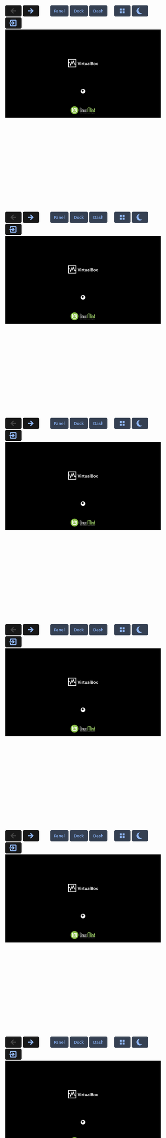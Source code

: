 <br><br><br><br><br><br><br><br><br><br><br><br><br><br><br><br>

<span id="1lws">
  <a href="https://github.com/pl453s/linux-mint-gnome/blob/main/tour/test.md#1lws"><img src="../btn/button_back_inactive.png"></a>
  <a href="https://github.com/pl453s/linux-mint-gnome/blob/main/tour/test.md#2lws"><img src="../btn/button_next.png"></a>
  &emsp;&emsp;
  <a href="https://github.com/pl453s/linux-mint-gnome/blob/main/tour/test.md#1lws"><img src="../btn/button_panel_on.png"></a>
  <a href="https://github.com/pl453s/linux-mint-gnome/blob/main/tour/test.md#1lms"><img src="../btn/button_dock_on.png"></a>
  <a href="https://github.com/pl453s/linux-mint-gnome/blob/main/tour/test.md#1lgs"><img src="../btn/button_dash_on.png"></a>
  &emsp;
  <a href="https://github.com/pl453s/linux-mint-gnome/blob/main/tour/test.md#1lwh"><img src="../btn/button_icons_on.png"></a>
  <a href="https://github.com/pl453s/linux-mint-gnome/blob/main/tour/test.md#1dws"><img src="../btn/button_dark_on.png"></a>
  &emsp;&emsp;
  <a href="https://github.com/pl453s/linux-mint-gnome"><img src="../btn/button_exit.png"></a>
  <img src="../img/1_boot.png">
</span>

<br><br><br><br><br><br><br><br><br><br><br><br><br><br><br><br>

<span id="1lwh">
  <a href="https://github.com/pl453s/linux-mint-gnome/blob/main/tour/test.md#1lwh"><img src="../btn/button_back_inactive.png"></a>
  <a href="https://github.com/pl453s/linux-mint-gnome/blob/main/tour/test.md#2lwh"><img src="../btn/button_next.png"></a>
  &emsp;&emsp;
  <a href="https://github.com/pl453s/linux-mint-gnome/blob/main/tour/test.md#1lwh"><img src="../btn/button_panel_on.png"></a>
  <a href="https://github.com/pl453s/linux-mint-gnome/blob/main/tour/test.md#1lmh"><img src="../btn/button_dock_on.png"></a>
  <a href="https://github.com/pl453s/linux-mint-gnome/blob/main/tour/test.md#1lgh"><img src="../btn/button_dash_on.png"></a>
  &emsp;
  <a href="https://github.com/pl453s/linux-mint-gnome/blob/main/tour/test.md#1lws"><img src="../btn/button_icons_on.png"></a>
  <a href="https://github.com/pl453s/linux-mint-gnome/blob/main/tour/test.md#1dwh"><img src="../btn/button_dark_on.png"></a>
  &emsp;&emsp;
  <a href="https://github.com/pl453s/linux-mint-gnome"><img src="../btn/button_exit.png"></a>
  <img src="../img/1_boot.png">
</span>

<br><br><br><br><br><br><br><br><br><br><br><br><br><br><br><br>

<span id="1lms">
  <a href="https://github.com/pl453s/linux-mint-gnome/blob/main/tour/test.md#1lms"><img src="../btn/button_back_inactive.png"></a>
  <a href="https://github.com/pl453s/linux-mint-gnome/blob/main/tour/test.md#2lms"><img src="../btn/button_next.png"></a>
  &emsp;&emsp;
  <a href="https://github.com/pl453s/linux-mint-gnome/blob/main/tour/test.md#1lws"><img src="../btn/button_panel_on.png"></a>
  <a href="https://github.com/pl453s/linux-mint-gnome/blob/main/tour/test.md#1lms"><img src="../btn/button_dock_on.png"></a>
  <a href="https://github.com/pl453s/linux-mint-gnome/blob/main/tour/test.md#1lgs"><img src="../btn/button_dash_on.png"></a>
  &emsp;
  <a href="https://github.com/pl453s/linux-mint-gnome/blob/main/tour/test.md#1lmh"><img src="../btn/button_icons_on.png"></a>
  <a href="https://github.com/pl453s/linux-mint-gnome/blob/main/tour/test.md#1dms"><img src="../btn/button_dark_on.png"></a>
  &emsp;&emsp;
  <a href="https://github.com/pl453s/linux-mint-gnome"><img src="../btn/button_exit.png"></a>
  <img src="../img/1_boot.png">
</span>

<br><br><br><br><br><br><br><br><br><br><br><br><br><br><br><br>

<span id="1lmh">
  <a href="https://github.com/pl453s/linux-mint-gnome/blob/main/tour/test.md#1lmh"><img src="../btn/button_back_inactive.png"></a>
  <a href="https://github.com/pl453s/linux-mint-gnome/blob/main/tour/test.md#2lmh"><img src="../btn/button_next.png"></a>
  &emsp;&emsp;
  <a href="https://github.com/pl453s/linux-mint-gnome/blob/main/tour/test.md#1lwh"><img src="../btn/button_panel_on.png"></a>
  <a href="https://github.com/pl453s/linux-mint-gnome/blob/main/tour/test.md#1lmh"><img src="../btn/button_dock_on.png"></a>
  <a href="https://github.com/pl453s/linux-mint-gnome/blob/main/tour/test.md#1lgh"><img src="../btn/button_dash_on.png"></a>
  &emsp;
  <a href="https://github.com/pl453s/linux-mint-gnome/blob/main/tour/test.md#1lms"><img src="../btn/button_icons_on.png"></a>
  <a href="https://github.com/pl453s/linux-mint-gnome/blob/main/tour/test.md#1dmh"><img src="../btn/button_dark_on.png"></a>
  &emsp;&emsp;
  <a href="https://github.com/pl453s/linux-mint-gnome"><img src="../btn/button_exit.png"></a>
  <img src="../img/1_boot.png">
</span>

<br><br><br><br><br><br><br><br><br><br><br><br><br><br><br><br>

<span id="1lgs">
  <a href="https://github.com/pl453s/linux-mint-gnome/blob/main/tour/test.md#1lgs"><img src="../btn/button_back_inactive.png"></a>
  <a href="https://github.com/pl453s/linux-mint-gnome/blob/main/tour/test.md#2lgs"><img src="../btn/button_next.png"></a>
  &emsp;&emsp;
  <a href="https://github.com/pl453s/linux-mint-gnome/blob/main/tour/test.md#1lws"><img src="../btn/button_panel_on.png"></a>
  <a href="https://github.com/pl453s/linux-mint-gnome/blob/main/tour/test.md#1lms"><img src="../btn/button_dock_on.png"></a>
  <a href="https://github.com/pl453s/linux-mint-gnome/blob/main/tour/test.md#1lgs"><img src="../btn/button_dash_on.png"></a>
  &emsp;
  <a href="https://github.com/pl453s/linux-mint-gnome/blob/main/tour/test.md#1lgh"><img src="../btn/button_icons_on.png"></a>
  <a href="https://github.com/pl453s/linux-mint-gnome/blob/main/tour/test.md#1dgs"><img src="../btn/button_dark_on.png"></a>
  &emsp;&emsp;
  <a href="https://github.com/pl453s/linux-mint-gnome"><img src="../btn/button_exit.png"></a>
  <img src="../img/1_boot.png">
</span>

<br><br><br><br><br><br><br><br><br><br><br><br><br><br><br><br>

<span id="1lgh">
  <a href="https://github.com/pl453s/linux-mint-gnome/blob/main/tour/test.md#1lgh"><img src="../btn/button_back_inactive.png"></a>
  <a href="https://github.com/pl453s/linux-mint-gnome/blob/main/tour/test.md#2lgh"><img src="../btn/button_next.png"></a>
  &emsp;&emsp;
  <a href="https://github.com/pl453s/linux-mint-gnome/blob/main/tour/test.md#1lwh"><img src="../btn/button_panel_on.png"></a>
  <a href="https://github.com/pl453s/linux-mint-gnome/blob/main/tour/test.md#1lmh"><img src="../btn/button_dock_on.png"></a>
  <a href="https://github.com/pl453s/linux-mint-gnome/blob/main/tour/test.md#1lgh"><img src="../btn/button_dash_on.png"></a>
  &emsp;
  <a href="https://github.com/pl453s/linux-mint-gnome/blob/main/tour/test.md#1lgs"><img src="../btn/button_icons_on.png"></a>
  <a href="https://github.com/pl453s/linux-mint-gnome/blob/main/tour/test.md#1dgh"><img src="../btn/button_dark_on.png"></a>
  &emsp;&emsp;
  <a href="https://github.com/pl453s/linux-mint-gnome"><img src="../btn/button_exit.png"></a>
  <img src="../img/1_boot.png">
</span>

<br><br><br><br><br><br><br><br><br><br><br><br><br><br><br><br>

<span id="1dws">
  <a href="https://github.com/pl453s/linux-mint-gnome/blob/main/tour/test.md#1dws"><img src="../btn/button_back_inactive.png"></a>
  <a href="https://github.com/pl453s/linux-mint-gnome/blob/main/tour/test.md#2dws"><img src="../btn/button_next.png"></a>
  &emsp;&emsp;
  <a href="https://github.com/pl453s/linux-mint-gnome/blob/main/tour/test.md#1dws"><img src="../btn/button_panel_on.png"></a>
  <a href="https://github.com/pl453s/linux-mint-gnome/blob/main/tour/test.md#1dms"><img src="../btn/button_dock_on.png"></a>
  <a href="https://github.com/pl453s/linux-mint-gnome/blob/main/tour/test.md#1dgs"><img src="../btn/button_dash_on.png"></a>
  &emsp;
  <a href="https://github.com/pl453s/linux-mint-gnome/blob/main/tour/test.md#1dwh"><img src="../btn/button_icons_on.png"></a>
  <a href="https://github.com/pl453s/linux-mint-gnome/blob/main/tour/test.md#1lws"><img src="../btn/button_dark_on.png"></a>
  &emsp;&emsp;
  <a href="https://github.com/pl453s/linux-mint-gnome"><img src="../btn/button_exit.png"></a>
  <img src="../img/1_boot.png">
</span>

<br><br><br><br><br><br><br><br><br><br><br><br><br><br><br><br>

<span id="1dwh">
  <a href="https://github.com/pl453s/linux-mint-gnome/blob/main/tour/test.md#1dwh"><img src="../btn/button_back_inactive.png"></a>
  <a href="https://github.com/pl453s/linux-mint-gnome/blob/main/tour/test.md#2dwh"><img src="../btn/button_next.png"></a>
  &emsp;&emsp;
  <a href="https://github.com/pl453s/linux-mint-gnome/blob/main/tour/test.md#1dwh"><img src="../btn/button_panel_on.png"></a>
  <a href="https://github.com/pl453s/linux-mint-gnome/blob/main/tour/test.md#1dmh"><img src="../btn/button_dock_on.png"></a>
  <a href="https://github.com/pl453s/linux-mint-gnome/blob/main/tour/test.md#1dgh"><img src="../btn/button_dash_on.png"></a>
  &emsp;
  <a href="https://github.com/pl453s/linux-mint-gnome/blob/main/tour/test.md#1dws"><img src="../btn/button_icons_on.png"></a>
  <a href="https://github.com/pl453s/linux-mint-gnome/blob/main/tour/test.md#1lwh"><img src="../btn/button_dark_on.png"></a>
  &emsp;&emsp;
  <a href="https://github.com/pl453s/linux-mint-gnome"><img src="../btn/button_exit.png"></a>
  <img src="../img/1_boot.png">
</span>

<br><br><br><br><br><br><br><br><br><br><br><br><br><br><br><br>

<span id="1dms">
  <a href="https://github.com/pl453s/linux-mint-gnome/blob/main/tour/test.md#1dms"><img src="../btn/button_back_inactive.png"></a>
  <a href="https://github.com/pl453s/linux-mint-gnome/blob/main/tour/test.md#2dms"><img src="../btn/button_next.png"></a>
  &emsp;&emsp;
  <a href="https://github.com/pl453s/linux-mint-gnome/blob/main/tour/test.md#1dws"><img src="../btn/button_panel_on.png"></a>
  <a href="https://github.com/pl453s/linux-mint-gnome/blob/main/tour/test.md#1dms"><img src="../btn/button_dock_on.png"></a>
  <a href="https://github.com/pl453s/linux-mint-gnome/blob/main/tour/test.md#1dgs"><img src="../btn/button_dash_on.png"></a>
  &emsp;
  <a href="https://github.com/pl453s/linux-mint-gnome/blob/main/tour/test.md#1dmh"><img src="../btn/button_icons_on.png"></a>
  <a href="https://github.com/pl453s/linux-mint-gnome/blob/main/tour/test.md#1lms"><img src="../btn/button_dark_on.png"></a>
  &emsp;&emsp;
  <a href="https://github.com/pl453s/linux-mint-gnome"><img src="../btn/button_exit.png"></a>
  <img src="../img/1_boot.png">
</span>

<br><br><br><br><br><br><br><br><br><br><br><br><br><br><br><br>

<span id="1dmh">
  <a href="https://github.com/pl453s/linux-mint-gnome/blob/main/tour/test.md#1dmh"><img src="../btn/button_back_inactive.png"></a>
  <a href="https://github.com/pl453s/linux-mint-gnome/blob/main/tour/test.md#2dmh"><img src="../btn/button_next.png"></a>
  &emsp;&emsp;
  <a href="https://github.com/pl453s/linux-mint-gnome/blob/main/tour/test.md#1dwh"><img src="../btn/button_panel_on.png"></a>
  <a href="https://github.com/pl453s/linux-mint-gnome/blob/main/tour/test.md#1dmh"><img src="../btn/button_dock_on.png"></a>
  <a href="https://github.com/pl453s/linux-mint-gnome/blob/main/tour/test.md#1dgh"><img src="../btn/button_dash_on.png"></a>
  &emsp;
  <a href="https://github.com/pl453s/linux-mint-gnome/blob/main/tour/test.md#1dms"><img src="../btn/button_icons_on.png"></a>
  <a href="https://github.com/pl453s/linux-mint-gnome/blob/main/tour/test.md#1lmh"><img src="../btn/button_dark_on.png"></a>
  &emsp;&emsp;
  <a href="https://github.com/pl453s/linux-mint-gnome"><img src="../btn/button_exit.png"></a>
  <img src="../img/1_boot.png">
</span>

<br><br><br><br><br><br><br><br><br><br><br><br><br><br><br><br>

<span id="1dgs">
  <a href="https://github.com/pl453s/linux-mint-gnome/blob/main/tour/test.md#1dgs"><img src="../btn/button_back_inactive.png"></a>
  <a href="https://github.com/pl453s/linux-mint-gnome/blob/main/tour/test.md#2dgs"><img src="../btn/button_next.png"></a>
  &emsp;&emsp;
  <a href="https://github.com/pl453s/linux-mint-gnome/blob/main/tour/test.md#1dws"><img src="../btn/button_panel_on.png"></a>
  <a href="https://github.com/pl453s/linux-mint-gnome/blob/main/tour/test.md#1dms"><img src="../btn/button_dock_on.png"></a>
  <a href="https://github.com/pl453s/linux-mint-gnome/blob/main/tour/test.md#1dgs"><img src="../btn/button_dash_on.png"></a>
  &emsp;
  <a href="https://github.com/pl453s/linux-mint-gnome/blob/main/tour/test.md#1dgh"><img src="../btn/button_icons_on.png"></a>
  <a href="https://github.com/pl453s/linux-mint-gnome/blob/main/tour/test.md#1lgs"><img src="../btn/button_dark_on.png"></a>
  &emsp;&emsp;
  <a href="https://github.com/pl453s/linux-mint-gnome"><img src="../btn/button_exit.png"></a>
  <img src="../img/1_boot.png">
</span>

<br><br><br><br><br><br><br><br><br><br><br><br><br><br><br><br>

<span id="1dgh">
  <a href="https://github.com/pl453s/linux-mint-gnome/blob/main/tour/test.md#1dgh"><img src="../btn/button_back_inactive.png"></a>
  <a href="https://github.com/pl453s/linux-mint-gnome/blob/main/tour/test.md#2dgh"><img src="../btn/button_next.png"></a>
  &emsp;&emsp;
  <a href="https://github.com/pl453s/linux-mint-gnome/blob/main/tour/test.md#1dwh"><img src="../btn/button_panel_on.png"></a>
  <a href="https://github.com/pl453s/linux-mint-gnome/blob/main/tour/test.md#1dmh"><img src="../btn/button_dock_on.png"></a>
  <a href="https://github.com/pl453s/linux-mint-gnome/blob/main/tour/test.md#1dgh"><img src="../btn/button_dash_on.png"></a>
  &emsp;
  <a href="https://github.com/pl453s/linux-mint-gnome/blob/main/tour/test.md#1dgs"><img src="../btn/button_icons_on.png"></a>
  <a href="https://github.com/pl453s/linux-mint-gnome/blob/main/tour/test.md#1lgh"><img src="../btn/button_dark_on.png"></a>
  &emsp;&emsp;
  <a href="https://github.com/pl453s/linux-mint-gnome"><img src="../btn/button_exit.png"></a>
  <img src="../img/1_boot.png">
</span>

<br><br><br><br><br><br><br><br><br><br><br><br><br><br><br><br>

<span id="2lws">
  <a href="https://github.com/pl453s/linux-mint-gnome/blob/main/tour/test.md#1lws"><img src="../btn/button_back.png"></a>
  <a href="https://github.com/pl453s/linux-mint-gnome/blob/main/tour/test.md#3lws"><img src="../btn/button_next.png"></a>
  &emsp;&emsp;
  <a href="https://github.com/pl453s/linux-mint-gnome/blob/main/tour/test.md#2lws"><img src="../btn/button_panel_on.png"></a>
  <a href="https://github.com/pl453s/linux-mint-gnome/blob/main/tour/test.md#2lms"><img src="../btn/button_dock_on.png"></a>
  <a href="https://github.com/pl453s/linux-mint-gnome/blob/main/tour/test.md#2lgs"><img src="../btn/button_dash_on.png"></a>
  &emsp;
  <a href="https://github.com/pl453s/linux-mint-gnome/blob/main/tour/test.md#2lwh"><img src="../btn/button_icons_on.png"></a>
  <a href="https://github.com/pl453s/linux-mint-gnome/blob/main/tour/test.md#2dws"><img src="../btn/button_dark_on.png"></a>
  &emsp;&emsp;
  <a href="https://github.com/pl453s/linux-mint-gnome"><img src="../btn/button_exit.png"></a>
  <img src="../img/2_light.png">
</span>

<br><br><br><br><br><br><br><br><br><br><br><br><br><br><br><br>

<span id="2lwh">
  <a href="https://github.com/pl453s/linux-mint-gnome/blob/main/tour/test.md#1lwh"><img src="../btn/button_back.png"></a>
  <a href="https://github.com/pl453s/linux-mint-gnome/blob/main/tour/test.md#3lwh"><img src="../btn/button_next.png"></a>
  &emsp;&emsp;
  <a href="https://github.com/pl453s/linux-mint-gnome/blob/main/tour/test.md#2lwh"><img src="../btn/button_panel_on.png"></a>
  <a href="https://github.com/pl453s/linux-mint-gnome/blob/main/tour/test.md#2lmh"><img src="../btn/button_dock_on.png"></a>
  <a href="https://github.com/pl453s/linux-mint-gnome/blob/main/tour/test.md#2lgh"><img src="../btn/button_dash_on.png"></a>
  &emsp;
  <a href="https://github.com/pl453s/linux-mint-gnome/blob/main/tour/test.md#2lws"><img src="../btn/button_icons_on.png"></a>
  <a href="https://github.com/pl453s/linux-mint-gnome/blob/main/tour/test.md#2dwh"><img src="../btn/button_dark_on.png"></a>
  &emsp;&emsp;
  <a href="https://github.com/pl453s/linux-mint-gnome"><img src="../btn/button_exit.png"></a>
  <img src="../img/2_light.png">
</span>

<br><br><br><br><br><br><br><br><br><br><br><br><br><br><br><br>

<span id="2lms">
  <a href="https://github.com/pl453s/linux-mint-gnome/blob/main/tour/test.md#1lms"><img src="../btn/button_back.png"></a>
  <a href="https://github.com/pl453s/linux-mint-gnome/blob/main/tour/test.md#3lms"><img src="../btn/button_next.png"></a>
  &emsp;&emsp;
  <a href="https://github.com/pl453s/linux-mint-gnome/blob/main/tour/test.md#2lws"><img src="../btn/button_panel_on.png"></a>
  <a href="https://github.com/pl453s/linux-mint-gnome/blob/main/tour/test.md#2lms"><img src="../btn/button_dock_on.png"></a>
  <a href="https://github.com/pl453s/linux-mint-gnome/blob/main/tour/test.md#2lgs"><img src="../btn/button_dash_on.png"></a>
  &emsp;
  <a href="https://github.com/pl453s/linux-mint-gnome/blob/main/tour/test.md#2lmh"><img src="../btn/button_icons_on.png"></a>
  <a href="https://github.com/pl453s/linux-mint-gnome/blob/main/tour/test.md#2dms"><img src="../btn/button_dark_on.png"></a>
  &emsp;&emsp;
  <a href="https://github.com/pl453s/linux-mint-gnome"><img src="../btn/button_exit.png"></a>
  <img src="../img/2_light.png">
</span>

<br><br><br><br><br><br><br><br><br><br><br><br><br><br><br><br>

<span id="2lmh">
  <a href="https://github.com/pl453s/linux-mint-gnome/blob/main/tour/test.md#1lmh"><img src="../btn/button_back.png"></a>
  <a href="https://github.com/pl453s/linux-mint-gnome/blob/main/tour/test.md#3lmh"><img src="../btn/button_next.png"></a>
  &emsp;&emsp;
  <a href="https://github.com/pl453s/linux-mint-gnome/blob/main/tour/test.md#2lwh"><img src="../btn/button_panel_on.png"></a>
  <a href="https://github.com/pl453s/linux-mint-gnome/blob/main/tour/test.md#2lmh"><img src="../btn/button_dock_on.png"></a>
  <a href="https://github.com/pl453s/linux-mint-gnome/blob/main/tour/test.md#2lgh"><img src="../btn/button_dash_on.png"></a>
  &emsp;
  <a href="https://github.com/pl453s/linux-mint-gnome/blob/main/tour/test.md#2lms"><img src="../btn/button_icons_on.png"></a>
  <a href="https://github.com/pl453s/linux-mint-gnome/blob/main/tour/test.md#2dmh"><img src="../btn/button_dark_on.png"></a>
  &emsp;&emsp;
  <a href="https://github.com/pl453s/linux-mint-gnome"><img src="../btn/button_exit.png"></a>
  <img src="../img/2_light.png">
</span>

<br><br><br><br><br><br><br><br><br><br><br><br><br><br><br><br>

<span id="2lgs">
  <a href="https://github.com/pl453s/linux-mint-gnome/blob/main/tour/test.md#1lgs"><img src="../btn/button_back.png"></a>
  <a href="https://github.com/pl453s/linux-mint-gnome/blob/main/tour/test.md#3lgs"><img src="../btn/button_next.png"></a>
  &emsp;&emsp;
  <a href="https://github.com/pl453s/linux-mint-gnome/blob/main/tour/test.md#2lws"><img src="../btn/button_panel_on.png"></a>
  <a href="https://github.com/pl453s/linux-mint-gnome/blob/main/tour/test.md#2lms"><img src="../btn/button_dock_on.png"></a>
  <a href="https://github.com/pl453s/linux-mint-gnome/blob/main/tour/test.md#2lgs"><img src="../btn/button_dash_on.png"></a>
  &emsp;
  <a href="https://github.com/pl453s/linux-mint-gnome/blob/main/tour/test.md#2lgh"><img src="../btn/button_icons_on.png"></a>
  <a href="https://github.com/pl453s/linux-mint-gnome/blob/main/tour/test.md#2dgs"><img src="../btn/button_dark_on.png"></a>
  &emsp;&emsp;
  <a href="https://github.com/pl453s/linux-mint-gnome"><img src="../btn/button_exit.png"></a>
  <img src="../img/2_light.png">
</span>

<br><br><br><br><br><br><br><br><br><br><br><br><br><br><br><br>

<span id="2lgh">
  <a href="https://github.com/pl453s/linux-mint-gnome/blob/main/tour/test.md#1lgh"><img src="../btn/button_back.png"></a>
  <a href="https://github.com/pl453s/linux-mint-gnome/blob/main/tour/test.md#3lgh"><img src="../btn/button_next.png"></a>
  &emsp;&emsp;
  <a href="https://github.com/pl453s/linux-mint-gnome/blob/main/tour/test.md#2lwh"><img src="../btn/button_panel_on.png"></a>
  <a href="https://github.com/pl453s/linux-mint-gnome/blob/main/tour/test.md#2lmh"><img src="../btn/button_dock_on.png"></a>
  <a href="https://github.com/pl453s/linux-mint-gnome/blob/main/tour/test.md#2lgh"><img src="../btn/button_dash_on.png"></a>
  &emsp;
  <a href="https://github.com/pl453s/linux-mint-gnome/blob/main/tour/test.md#2lgs"><img src="../btn/button_icons_on.png"></a>
  <a href="https://github.com/pl453s/linux-mint-gnome/blob/main/tour/test.md#2dgh"><img src="../btn/button_dark_on.png"></a>
  &emsp;&emsp;
  <a href="https://github.com/pl453s/linux-mint-gnome"><img src="../btn/button_exit.png"></a>
  <img src="../img/2_light.png">
</span>

<br><br><br><br><br><br><br><br><br><br><br><br><br><br><br><br>

<span id="2dws">
  <a href="https://github.com/pl453s/linux-mint-gnome/blob/main/tour/test.md#1dws"><img src="../btn/button_back.png"></a>
  <a href="https://github.com/pl453s/linux-mint-gnome/blob/main/tour/test.md#3dws"><img src="../btn/button_next.png"></a>
  &emsp;&emsp;
  <a href="https://github.com/pl453s/linux-mint-gnome/blob/main/tour/test.md#2dws"><img src="../btn/button_panel_on.png"></a>
  <a href="https://github.com/pl453s/linux-mint-gnome/blob/main/tour/test.md#2dms"><img src="../btn/button_dock_on.png"></a>
  <a href="https://github.com/pl453s/linux-mint-gnome/blob/main/tour/test.md#2dgs"><img src="../btn/button_dash_on.png"></a>
  &emsp;
  <a href="https://github.com/pl453s/linux-mint-gnome/blob/main/tour/test.md#2dwh"><img src="../btn/button_icons_on.png"></a>
  <a href="https://github.com/pl453s/linux-mint-gnome/blob/main/tour/test.md#2lws"><img src="../btn/button_dark_on.png"></a>
  &emsp;&emsp;
  <a href="https://github.com/pl453s/linux-mint-gnome"><img src="../btn/button_exit.png"></a>
  <img src="../img/2_dark.png">
</span>

<br><br><br><br><br><br><br><br><br><br><br><br><br><br><br><br>

<span id="2dwh">
  <a href="https://github.com/pl453s/linux-mint-gnome/blob/main/tour/test.md#1dwh"><img src="../btn/button_back.png"></a>
  <a href="https://github.com/pl453s/linux-mint-gnome/blob/main/tour/test.md#3dwh"><img src="../btn/button_next.png"></a>
  &emsp;&emsp;
  <a href="https://github.com/pl453s/linux-mint-gnome/blob/main/tour/test.md#2dwh"><img src="../btn/button_panel_on.png"></a>
  <a href="https://github.com/pl453s/linux-mint-gnome/blob/main/tour/test.md#2dmh"><img src="../btn/button_dock_on.png"></a>
  <a href="https://github.com/pl453s/linux-mint-gnome/blob/main/tour/test.md#2dgh"><img src="../btn/button_dash_on.png"></a>
  &emsp;
  <a href="https://github.com/pl453s/linux-mint-gnome/blob/main/tour/test.md#2dws"><img src="../btn/button_icons_on.png"></a>
  <a href="https://github.com/pl453s/linux-mint-gnome/blob/main/tour/test.md#2lwh"><img src="../btn/button_dark_on.png"></a>
  &emsp;&emsp;
  <a href="https://github.com/pl453s/linux-mint-gnome"><img src="../btn/button_exit.png"></a>
  <img src="../img/2_dark.png">
</span>

<br><br><br><br><br><br><br><br><br><br><br><br><br><br><br><br>

<span id="2dms">
  <a href="https://github.com/pl453s/linux-mint-gnome/blob/main/tour/test.md#1dms"><img src="../btn/button_back.png"></a>
  <a href="https://github.com/pl453s/linux-mint-gnome/blob/main/tour/test.md#3dms"><img src="../btn/button_next.png"></a>
  &emsp;&emsp;
  <a href="https://github.com/pl453s/linux-mint-gnome/blob/main/tour/test.md#2dws"><img src="../btn/button_panel_on.png"></a>
  <a href="https://github.com/pl453s/linux-mint-gnome/blob/main/tour/test.md#2dms"><img src="../btn/button_dock_on.png"></a>
  <a href="https://github.com/pl453s/linux-mint-gnome/blob/main/tour/test.md#2dgs"><img src="../btn/button_dash_on.png"></a>
  &emsp;
  <a href="https://github.com/pl453s/linux-mint-gnome/blob/main/tour/test.md#2dmh"><img src="../btn/button_icons_on.png"></a>
  <a href="https://github.com/pl453s/linux-mint-gnome/blob/main/tour/test.md#2lms"><img src="../btn/button_dark_on.png"></a>
  &emsp;&emsp;
  <a href="https://github.com/pl453s/linux-mint-gnome"><img src="../btn/button_exit.png"></a>
  <img src="../img/2_dark.png">
</span>

<br><br><br><br><br><br><br><br><br><br><br><br><br><br><br><br>

<span id="2dmh">
  <a href="https://github.com/pl453s/linux-mint-gnome/blob/main/tour/test.md#1dmh"><img src="../btn/button_back.png"></a>
  <a href="https://github.com/pl453s/linux-mint-gnome/blob/main/tour/test.md#3dmh"><img src="../btn/button_next.png"></a>
  &emsp;&emsp;
  <a href="https://github.com/pl453s/linux-mint-gnome/blob/main/tour/test.md#2dwh"><img src="../btn/button_panel_on.png"></a>
  <a href="https://github.com/pl453s/linux-mint-gnome/blob/main/tour/test.md#2dmh"><img src="../btn/button_dock_on.png"></a>
  <a href="https://github.com/pl453s/linux-mint-gnome/blob/main/tour/test.md#2dgh"><img src="../btn/button_dash_on.png"></a>
  &emsp;
  <a href="https://github.com/pl453s/linux-mint-gnome/blob/main/tour/test.md#2dms"><img src="../btn/button_icons_on.png"></a>
  <a href="https://github.com/pl453s/linux-mint-gnome/blob/main/tour/test.md#2lmh"><img src="../btn/button_dark_on.png"></a>
  &emsp;&emsp;
  <a href="https://github.com/pl453s/linux-mint-gnome"><img src="../btn/button_exit.png"></a>
  <img src="../img/2_dark.png">
</span>

<br><br><br><br><br><br><br><br><br><br><br><br><br><br><br><br>

<span id="2dgs">
  <a href="https://github.com/pl453s/linux-mint-gnome/blob/main/tour/test.md#1dgs"><img src="../btn/button_back.png"></a>
  <a href="https://github.com/pl453s/linux-mint-gnome/blob/main/tour/test.md#3dgs"><img src="../btn/button_next.png"></a>
  &emsp;&emsp;
  <a href="https://github.com/pl453s/linux-mint-gnome/blob/main/tour/test.md#2dws"><img src="../btn/button_panel_on.png"></a>
  <a href="https://github.com/pl453s/linux-mint-gnome/blob/main/tour/test.md#2dms"><img src="../btn/button_dock_on.png"></a>
  <a href="https://github.com/pl453s/linux-mint-gnome/blob/main/tour/test.md#2dgs"><img src="../btn/button_dash_on.png"></a>
  &emsp;
  <a href="https://github.com/pl453s/linux-mint-gnome/blob/main/tour/test.md#2dgh"><img src="../btn/button_icons_on.png"></a>
  <a href="https://github.com/pl453s/linux-mint-gnome/blob/main/tour/test.md#2lgs"><img src="../btn/button_dark_on.png"></a>
  &emsp;&emsp;
  <a href="https://github.com/pl453s/linux-mint-gnome"><img src="../btn/button_exit.png"></a>
  <img src="../img/2_dark.png">
</span>

<br><br><br><br><br><br><br><br><br><br><br><br><br><br><br><br>

<span id="2dgh">
  <a href="https://github.com/pl453s/linux-mint-gnome/blob/main/tour/test.md#1dgh"><img src="../btn/button_back.png"></a>
  <a href="https://github.com/pl453s/linux-mint-gnome/blob/main/tour/test.md#3dgh"><img src="../btn/button_next.png"></a>
  &emsp;&emsp;
  <a href="https://github.com/pl453s/linux-mint-gnome/blob/main/tour/test.md#2dwh"><img src="../btn/button_panel_on.png"></a>
  <a href="https://github.com/pl453s/linux-mint-gnome/blob/main/tour/test.md#2dmh"><img src="../btn/button_dock_on.png"></a>
  <a href="https://github.com/pl453s/linux-mint-gnome/blob/main/tour/test.md#2dgh"><img src="../btn/button_dash_on.png"></a>
  &emsp;
  <a href="https://github.com/pl453s/linux-mint-gnome/blob/main/tour/test.md#2dgs"><img src="../btn/button_icons_on.png"></a>
  <a href="https://github.com/pl453s/linux-mint-gnome/blob/main/tour/test.md#2lgh"><img src="../btn/button_dark_on.png"></a>
  &emsp;&emsp;
  <a href="https://github.com/pl453s/linux-mint-gnome"><img src="../btn/button_exit.png"></a>
  <img src="../img/2_dark.png">
</span>

<br><br><br><br><br><br><br><br><br><br><br><br><br><br><br><br>

<span id="3lws">
  <a href="https://github.com/pl453s/linux-mint-gnome/blob/main/tour/test.md#2lws"><img src="../btn/button_back.png"></a>
  <a href="https://github.com/pl453s/linux-mint-gnome/blob/main/tour/test.md#4lws"><img src="../btn/button_next.png"></a>
  &emsp;&emsp;
  <a href="https://github.com/pl453s/linux-mint-gnome/blob/main/tour/test.md#3lws"><img src="../btn/button_panel_on.png"></a>
  <a href="https://github.com/pl453s/linux-mint-gnome/blob/main/tour/test.md#3lms"><img src="../btn/button_dock_on.png"></a>
  <a href="https://github.com/pl453s/linux-mint-gnome/blob/main/tour/test.md#3lgs"><img src="../btn/button_dash_on.png"></a>
  &emsp;
  <a href="https://github.com/pl453s/linux-mint-gnome/blob/main/tour/test.md#3lwh"><img src="../btn/button_icons_on.png"></a>
  <a href="https://github.com/pl453s/linux-mint-gnome/blob/main/tour/test.md#3dws"><img src="../btn/button_dark_on.png"></a>
  &emsp;&emsp;
  <a href="https://github.com/pl453s/linux-mint-gnome"><img src="../btn/button_exit.png"></a>
  <img src="../img/3_lws.png">
</span>

<br><br><br><br><br><br><br><br><br><br><br><br><br><br><br><br>

<span id="3lwh">
  <a href="https://github.com/pl453s/linux-mint-gnome/blob/main/tour/test.md#2lwh"><img src="../btn/button_back.png"></a>
  <a href="https://github.com/pl453s/linux-mint-gnome/blob/main/tour/test.md#4lwh"><img src="../btn/button_next.png"></a>
  &emsp;&emsp;
  <a href="https://github.com/pl453s/linux-mint-gnome/blob/main/tour/test.md#3lwh"><img src="../btn/button_panel_on.png"></a>
  <a href="https://github.com/pl453s/linux-mint-gnome/blob/main/tour/test.md#3lmh"><img src="../btn/button_dock_on.png"></a>
  <a href="https://github.com/pl453s/linux-mint-gnome/blob/main/tour/test.md#3lgh"><img src="../btn/button_dash_on.png"></a>
  &emsp;
  <a href="https://github.com/pl453s/linux-mint-gnome/blob/main/tour/test.md#3lws"><img src="../btn/button_icons_on.png"></a>
  <a href="https://github.com/pl453s/linux-mint-gnome/blob/main/tour/test.md#3dwh"><img src="../btn/button_dark_on.png"></a>
  &emsp;&emsp;
  <a href="https://github.com/pl453s/linux-mint-gnome"><img src="../btn/button_exit.png"></a>
  <img src="../img/3_lwh.png">
</span>

<br><br><br><br><br><br><br><br><br><br><br><br><br><br><br><br>

<span id="3lms">
  <a href="https://github.com/pl453s/linux-mint-gnome/blob/main/tour/test.md#2lms"><img src="../btn/button_back.png"></a>
  <a href="https://github.com/pl453s/linux-mint-gnome/blob/main/tour/test.md#4lms"><img src="../btn/button_next.png"></a>
  &emsp;&emsp;
  <a href="https://github.com/pl453s/linux-mint-gnome/blob/main/tour/test.md#3lws"><img src="../btn/button_panel_on.png"></a>
  <a href="https://github.com/pl453s/linux-mint-gnome/blob/main/tour/test.md#3lms"><img src="../btn/button_dock_on.png"></a>
  <a href="https://github.com/pl453s/linux-mint-gnome/blob/main/tour/test.md#3lgs"><img src="../btn/button_dash_on.png"></a>
  &emsp;
  <a href="https://github.com/pl453s/linux-mint-gnome/blob/main/tour/test.md#3lmh"><img src="../btn/button_icons_on.png"></a>
  <a href="https://github.com/pl453s/linux-mint-gnome/blob/main/tour/test.md#3dms"><img src="../btn/button_dark_on.png"></a>
  &emsp;&emsp;
  <a href="https://github.com/pl453s/linux-mint-gnome"><img src="../btn/button_exit.png"></a>
  <img src="../img/3_lms.png">
</span>

<br><br><br><br><br><br><br><br><br><br><br><br><br><br><br><br>

<span id="3lmh">
  <a href="https://github.com/pl453s/linux-mint-gnome/blob/main/tour/test.md#2lmh"><img src="../btn/button_back.png"></a>
  <a href="https://github.com/pl453s/linux-mint-gnome/blob/main/tour/test.md#4lmh"><img src="../btn/button_next.png"></a>
  &emsp;&emsp;
  <a href="https://github.com/pl453s/linux-mint-gnome/blob/main/tour/test.md#3lwh"><img src="../btn/button_panel_on.png"></a>
  <a href="https://github.com/pl453s/linux-mint-gnome/blob/main/tour/test.md#3lmh"><img src="../btn/button_dock_on.png"></a>
  <a href="https://github.com/pl453s/linux-mint-gnome/blob/main/tour/test.md#3lgh"><img src="../btn/button_dash_on.png"></a>
  &emsp;
  <a href="https://github.com/pl453s/linux-mint-gnome/blob/main/tour/test.md#3lms"><img src="../btn/button_icons_on.png"></a>
  <a href="https://github.com/pl453s/linux-mint-gnome/blob/main/tour/test.md#3dmh"><img src="../btn/button_dark_on.png"></a>
  &emsp;&emsp;
  <a href="https://github.com/pl453s/linux-mint-gnome"><img src="../btn/button_exit.png"></a>
  <img src="../img/3_lmh.png">
</span>

<br><br><br><br><br><br><br><br><br><br><br><br><br><br><br><br>

<span id="3lgs">
  <a href="https://github.com/pl453s/linux-mint-gnome/blob/main/tour/test.md#2lgs"><img src="../btn/button_back.png"></a>
  <a href="https://github.com/pl453s/linux-mint-gnome/blob/main/tour/test.md#4lgs"><img src="../btn/button_next.png"></a>
  &emsp;&emsp;
  <a href="https://github.com/pl453s/linux-mint-gnome/blob/main/tour/test.md#3lws"><img src="../btn/button_panel_on.png"></a>
  <a href="https://github.com/pl453s/linux-mint-gnome/blob/main/tour/test.md#3lms"><img src="../btn/button_dock_on.png"></a>
  <a href="https://github.com/pl453s/linux-mint-gnome/blob/main/tour/test.md#3lgs"><img src="../btn/button_dash_on.png"></a>
  &emsp;
  <a href="https://github.com/pl453s/linux-mint-gnome/blob/main/tour/test.md#3lgh"><img src="../btn/button_icons_on.png"></a>
  <a href="https://github.com/pl453s/linux-mint-gnome/blob/main/tour/test.md#3dgs"><img src="../btn/button_dark_on.png"></a>
  &emsp;&emsp;
  <a href="https://github.com/pl453s/linux-mint-gnome"><img src="../btn/button_exit.png"></a>
  <img src="../img/3_lgs.png">
</span>

<br><br><br><br><br><br><br><br><br><br><br><br><br><br><br><br>

<span id="3lgh">
  <a href="https://github.com/pl453s/linux-mint-gnome/blob/main/tour/test.md#2lgh"><img src="../btn/button_back.png"></a>
  <a href="https://github.com/pl453s/linux-mint-gnome/blob/main/tour/test.md#4lgh"><img src="../btn/button_next.png"></a>
  &emsp;&emsp;
  <a href="https://github.com/pl453s/linux-mint-gnome/blob/main/tour/test.md#3lwh"><img src="../btn/button_panel_on.png"></a>
  <a href="https://github.com/pl453s/linux-mint-gnome/blob/main/tour/test.md#3lmh"><img src="../btn/button_dock_on.png"></a>
  <a href="https://github.com/pl453s/linux-mint-gnome/blob/main/tour/test.md#3lgh"><img src="../btn/button_dash_on.png"></a>
  &emsp;
  <a href="https://github.com/pl453s/linux-mint-gnome/blob/main/tour/test.md#3lgs"><img src="../btn/button_icons_on.png"></a>
  <a href="https://github.com/pl453s/linux-mint-gnome/blob/main/tour/test.md#3dgh"><img src="../btn/button_dark_on.png"></a>
  &emsp;&emsp;
  <a href="https://github.com/pl453s/linux-mint-gnome"><img src="../btn/button_exit.png"></a>
  <img src="../img/3_lgh.png">
</span>

<br><br><br><br><br><br><br><br><br><br><br><br><br><br><br><br>

<span id="3dws">
  <a href="https://github.com/pl453s/linux-mint-gnome/blob/main/tour/test.md#2dws"><img src="../btn/button_back.png"></a>
  <a href="https://github.com/pl453s/linux-mint-gnome/blob/main/tour/test.md#4dws"><img src="../btn/button_next.png"></a>
  &emsp;&emsp;
  <a href="https://github.com/pl453s/linux-mint-gnome/blob/main/tour/test.md#3dws"><img src="../btn/button_panel_on.png"></a>
  <a href="https://github.com/pl453s/linux-mint-gnome/blob/main/tour/test.md#3dms"><img src="../btn/button_dock_on.png"></a>
  <a href="https://github.com/pl453s/linux-mint-gnome/blob/main/tour/test.md#3dgs"><img src="../btn/button_dash_on.png"></a>
  &emsp;
  <a href="https://github.com/pl453s/linux-mint-gnome/blob/main/tour/test.md#3dwh"><img src="../btn/button_icons_on.png"></a>
  <a href="https://github.com/pl453s/linux-mint-gnome/blob/main/tour/test.md#3lws"><img src="../btn/button_dark_on.png"></a>
  &emsp;&emsp;
  <a href="https://github.com/pl453s/linux-mint-gnome"><img src="../btn/button_exit.png"></a>
  <img src="../img/3_dws.png">
</span>

<br><br><br><br><br><br><br><br><br><br><br><br><br><br><br><br>

<span id="3dwh">
  <a href="https://github.com/pl453s/linux-mint-gnome/blob/main/tour/test.md#2dwh"><img src="../btn/button_back.png"></a>
  <a href="https://github.com/pl453s/linux-mint-gnome/blob/main/tour/test.md#4dwh"><img src="../btn/button_next.png"></a>
  &emsp;&emsp;
  <a href="https://github.com/pl453s/linux-mint-gnome/blob/main/tour/test.md#3dwh"><img src="../btn/button_panel_on.png"></a>
  <a href="https://github.com/pl453s/linux-mint-gnome/blob/main/tour/test.md#3dmh"><img src="../btn/button_dock_on.png"></a>
  <a href="https://github.com/pl453s/linux-mint-gnome/blob/main/tour/test.md#3dgh"><img src="../btn/button_dash_on.png"></a>
  &emsp;
  <a href="https://github.com/pl453s/linux-mint-gnome/blob/main/tour/test.md#3dws"><img src="../btn/button_icons_on.png"></a>
  <a href="https://github.com/pl453s/linux-mint-gnome/blob/main/tour/test.md#3lwh"><img src="../btn/button_dark_on.png"></a>
  &emsp;&emsp;
  <a href="https://github.com/pl453s/linux-mint-gnome"><img src="../btn/button_exit.png"></a>
  <img src="../img/3_dwh.png">
</span>

<br><br><br><br><br><br><br><br><br><br><br><br><br><br><br><br>

<span id="3dms">
  <a href="https://github.com/pl453s/linux-mint-gnome/blob/main/tour/test.md#2dms"><img src="../btn/button_back.png"></a>
  <a href="https://github.com/pl453s/linux-mint-gnome/blob/main/tour/test.md#4dms"><img src="../btn/button_next.png"></a>
  &emsp;&emsp;
  <a href="https://github.com/pl453s/linux-mint-gnome/blob/main/tour/test.md#3dws"><img src="../btn/button_panel_on.png"></a>
  <a href="https://github.com/pl453s/linux-mint-gnome/blob/main/tour/test.md#3dms"><img src="../btn/button_dock_on.png"></a>
  <a href="https://github.com/pl453s/linux-mint-gnome/blob/main/tour/test.md#3dgs"><img src="../btn/button_dash_on.png"></a>
  &emsp;
  <a href="https://github.com/pl453s/linux-mint-gnome/blob/main/tour/test.md#3dmh"><img src="../btn/button_icons_on.png"></a>
  <a href="https://github.com/pl453s/linux-mint-gnome/blob/main/tour/test.md#3lms"><img src="../btn/button_dark_on.png"></a>
  &emsp;&emsp;
  <a href="https://github.com/pl453s/linux-mint-gnome"><img src="../btn/button_exit.png"></a>
  <img src="../img/3_dms.png">
</span>

<br><br><br><br><br><br><br><br><br><br><br><br><br><br><br><br>

<span id="3dmh">
  <a href="https://github.com/pl453s/linux-mint-gnome/blob/main/tour/test.md#2dmh"><img src="../btn/button_back.png"></a>
  <a href="https://github.com/pl453s/linux-mint-gnome/blob/main/tour/test.md#4dmh"><img src="../btn/button_next.png"></a>
  &emsp;&emsp;
  <a href="https://github.com/pl453s/linux-mint-gnome/blob/main/tour/test.md#3dwh"><img src="../btn/button_panel_on.png"></a>
  <a href="https://github.com/pl453s/linux-mint-gnome/blob/main/tour/test.md#3dmh"><img src="../btn/button_dock_on.png"></a>
  <a href="https://github.com/pl453s/linux-mint-gnome/blob/main/tour/test.md#3dgh"><img src="../btn/button_dash_on.png"></a>
  &emsp;
  <a href="https://github.com/pl453s/linux-mint-gnome/blob/main/tour/test.md#3dms"><img src="../btn/button_icons_on.png"></a>
  <a href="https://github.com/pl453s/linux-mint-gnome/blob/main/tour/test.md#3lmh"><img src="../btn/button_dark_on.png"></a>
  &emsp;&emsp;
  <a href="https://github.com/pl453s/linux-mint-gnome"><img src="../btn/button_exit.png"></a>
  <img src="../img/3_dmh.png">
</span>

<br><br><br><br><br><br><br><br><br><br><br><br><br><br><br><br>

<span id="3dgs">
  <a href="https://github.com/pl453s/linux-mint-gnome/blob/main/tour/test.md#2dgs"><img src="../btn/button_back.png"></a>
  <a href="https://github.com/pl453s/linux-mint-gnome/blob/main/tour/test.md#4dgs"><img src="../btn/button_next.png"></a>
  &emsp;&emsp;
  <a href="https://github.com/pl453s/linux-mint-gnome/blob/main/tour/test.md#3dws"><img src="../btn/button_panel_on.png"></a>
  <a href="https://github.com/pl453s/linux-mint-gnome/blob/main/tour/test.md#3dms"><img src="../btn/button_dock_on.png"></a>
  <a href="https://github.com/pl453s/linux-mint-gnome/blob/main/tour/test.md#3dgs"><img src="../btn/button_dash_on.png"></a>
  &emsp;
  <a href="https://github.com/pl453s/linux-mint-gnome/blob/main/tour/test.md#3dgh"><img src="../btn/button_icons_on.png"></a>
  <a href="https://github.com/pl453s/linux-mint-gnome/blob/main/tour/test.md#3lgs"><img src="../btn/button_dark_on.png"></a>
  &emsp;&emsp;
  <a href="https://github.com/pl453s/linux-mint-gnome"><img src="../btn/button_exit.png"></a>
  <img src="../img/3_dgs.png">
</span>

<br><br><br><br><br><br><br><br><br><br><br><br><br><br><br><br>

<span id="3dgh">
  <a href="https://github.com/pl453s/linux-mint-gnome/blob/main/tour/test.md#2dgh"><img src="../btn/button_back.png"></a>
  <a href="https://github.com/pl453s/linux-mint-gnome/blob/main/tour/test.md#4dgh"><img src="../btn/button_next.png"></a>
  &emsp;&emsp;
  <a href="https://github.com/pl453s/linux-mint-gnome/blob/main/tour/test.md#3dwh"><img src="../btn/button_panel_on.png"></a>
  <a href="https://github.com/pl453s/linux-mint-gnome/blob/main/tour/test.md#3dmh"><img src="../btn/button_dock_on.png"></a>
  <a href="https://github.com/pl453s/linux-mint-gnome/blob/main/tour/test.md#3dgh"><img src="../btn/button_dash_on.png"></a>
  &emsp;
  <a href="https://github.com/pl453s/linux-mint-gnome/blob/main/tour/test.md#3dgs"><img src="../btn/button_icons_on.png"></a>
  <a href="https://github.com/pl453s/linux-mint-gnome/blob/main/tour/test.md#3lgh"><img src="../btn/button_dark_on.png"></a>
  &emsp;&emsp;
  <a href="https://github.com/pl453s/linux-mint-gnome"><img src="../btn/button_exit.png"></a>
  <img src="../img/3_dgh.png">
</span>

<br><br><br><br><br><br><br><br><br><br><br><br><br><br><br><br>

<span id="4lws">
  <a href="https://github.com/pl453s/linux-mint-gnome/blob/main/tour/test.md#3lws"><img src="../btn/button_back.png"></a>
  <a href="https://github.com/pl453s/linux-mint-gnome/blob/main/tour/test.md#4lws"><img src="../btn/button_next_inactive.png"></a>
  &emsp;&emsp;
  <a href="https://github.com/pl453s/linux-mint-gnome/blob/main/tour/test.md#4lws"><img src="../btn/button_panel_on.png"></a>
  <a href="https://github.com/pl453s/linux-mint-gnome/blob/main/tour/test.md#4lms"><img src="../btn/button_dock_on.png"></a>
  <a href="https://github.com/pl453s/linux-mint-gnome/blob/main/tour/test.md#4lgs"><img src="../btn/button_dash_on.png"></a>
  &emsp;
  <a href="https://github.com/pl453s/linux-mint-gnome/blob/main/tour/test.md#4lwh"><img src="../btn/button_icons_on.png"></a>
  <a href="https://github.com/pl453s/linux-mint-gnome/blob/main/tour/test.md#4dws"><img src="../btn/button_dark_on.png"></a>
  &emsp;&emsp;
  <a href="https://github.com/pl453s/linux-mint-gnome"><img src="../btn/button_exit.png"></a>
  <img src="../img/4_lw.png">
</span>

<br><br><br><br><br><br><br><br><br><br><br><br><br><br><br><br>

<span id="4lwh">
  <a href="https://github.com/pl453s/linux-mint-gnome/blob/main/tour/test.md#3lwh"><img src="../btn/button_back.png"></a>
  <a href="https://github.com/pl453s/linux-mint-gnome/blob/main/tour/test.md#4lwh"><img src="../btn/button_next_inactive.png"></a>
  &emsp;&emsp;
  <a href="https://github.com/pl453s/linux-mint-gnome/blob/main/tour/test.md#4lwh"><img src="../btn/button_panel_on.png"></a>
  <a href="https://github.com/pl453s/linux-mint-gnome/blob/main/tour/test.md#4lmh"><img src="../btn/button_dock_on.png"></a>
  <a href="https://github.com/pl453s/linux-mint-gnome/blob/main/tour/test.md#4lgh"><img src="../btn/button_dash_on.png"></a>
  &emsp;
  <a href="https://github.com/pl453s/linux-mint-gnome/blob/main/tour/test.md#4lws"><img src="../btn/button_icons_on.png"></a>
  <a href="https://github.com/pl453s/linux-mint-gnome/blob/main/tour/test.md#4dwh"><img src="../btn/button_dark_on.png"></a>
  &emsp;&emsp;
  <a href="https://github.com/pl453s/linux-mint-gnome"><img src="../btn/button_exit.png"></a>
  <img src="../img/4_lw.png">
</span>

<br><br><br><br><br><br><br><br><br><br><br><br><br><br><br><br>

<span id="4lms">
  <a href="https://github.com/pl453s/linux-mint-gnome/blob/main/tour/test.md#3lms"><img src="../btn/button_back.png"></a>
  <a href="https://github.com/pl453s/linux-mint-gnome/blob/main/tour/test.md#4lms"><img src="../btn/button_next_inactive.png"></a>
  &emsp;&emsp;
  <a href="https://github.com/pl453s/linux-mint-gnome/blob/main/tour/test.md#4lws"><img src="../btn/button_panel_on.png"></a>
  <a href="https://github.com/pl453s/linux-mint-gnome/blob/main/tour/test.md#4lms"><img src="../btn/button_dock_on.png"></a>
  <a href="https://github.com/pl453s/linux-mint-gnome/blob/main/tour/test.md#4lgs"><img src="../btn/button_dash_on.png"></a>
  &emsp;
  <a href="https://github.com/pl453s/linux-mint-gnome/blob/main/tour/test.md#4lmh"><img src="../btn/button_icons_on.png"></a>
  <a href="https://github.com/pl453s/linux-mint-gnome/blob/main/tour/test.md#4dms"><img src="../btn/button_dark_on.png"></a>
  &emsp;&emsp;
  <a href="https://github.com/pl453s/linux-mint-gnome"><img src="../btn/button_exit.png"></a>
  <img src="../img/4_lm.png">
</span>

<br><br><br><br><br><br><br><br><br><br><br><br><br><br><br><br>

<span id="4lmh">
  <a href="https://github.com/pl453s/linux-mint-gnome/blob/main/tour/test.md#3lmh"><img src="../btn/button_back.png"></a>
  <a href="https://github.com/pl453s/linux-mint-gnome/blob/main/tour/test.md#4lmh"><img src="../btn/button_next_inactive.png"></a>
  &emsp;&emsp;
  <a href="https://github.com/pl453s/linux-mint-gnome/blob/main/tour/test.md#4lwh"><img src="../btn/button_panel_on.png"></a>
  <a href="https://github.com/pl453s/linux-mint-gnome/blob/main/tour/test.md#4lmh"><img src="../btn/button_dock_on.png"></a>
  <a href="https://github.com/pl453s/linux-mint-gnome/blob/main/tour/test.md#4lgh"><img src="../btn/button_dash_on.png"></a>
  &emsp;
  <a href="https://github.com/pl453s/linux-mint-gnome/blob/main/tour/test.md#4lms"><img src="../btn/button_icons_on.png"></a>
  <a href="https://github.com/pl453s/linux-mint-gnome/blob/main/tour/test.md#4dmh"><img src="../btn/button_dark_on.png"></a>
  &emsp;&emsp;
  <a href="https://github.com/pl453s/linux-mint-gnome"><img src="../btn/button_exit.png"></a>
  <img src="../img/4_lm.png">
</span>

<br><br><br><br><br><br><br><br><br><br><br><br><br><br><br><br>

<span id="4lgs">
  <a href="https://github.com/pl453s/linux-mint-gnome/blob/main/tour/test.md#3lgs"><img src="../btn/button_back.png"></a>
  <a href="https://github.com/pl453s/linux-mint-gnome/blob/main/tour/test.md#4lgs"><img src="../btn/button_next_inactive.png"></a>
  &emsp;&emsp;
  <a href="https://github.com/pl453s/linux-mint-gnome/blob/main/tour/test.md#4lws"><img src="../btn/button_panel_on.png"></a>
  <a href="https://github.com/pl453s/linux-mint-gnome/blob/main/tour/test.md#4lms"><img src="../btn/button_dock_on.png"></a>
  <a href="https://github.com/pl453s/linux-mint-gnome/blob/main/tour/test.md#4lgs"><img src="../btn/button_dash_on.png"></a>
  &emsp;
  <a href="https://github.com/pl453s/linux-mint-gnome/blob/main/tour/test.md#4lgh"><img src="../btn/button_icons_on.png"></a>
  <a href="https://github.com/pl453s/linux-mint-gnome/blob/main/tour/test.md#4dgs"><img src="../btn/button_dark_on.png"></a>
  &emsp;&emsp;
  <a href="https://github.com/pl453s/linux-mint-gnome"><img src="../btn/button_exit.png"></a>
  <img src="../img/4_lg.png">
</span>

<br><br><br><br><br><br><br><br><br><br><br><br><br><br><br><br>

<span id="4lgh">
  <a href="https://github.com/pl453s/linux-mint-gnome/blob/main/tour/test.md#3lgh"><img src="../btn/button_back.png"></a>
  <a href="https://github.com/pl453s/linux-mint-gnome/blob/main/tour/test.md#4lgh"><img src="../btn/button_next_inactive.png"></a>
  &emsp;&emsp;
  <a href="https://github.com/pl453s/linux-mint-gnome/blob/main/tour/test.md#4lwh"><img src="../btn/button_panel_on.png"></a>
  <a href="https://github.com/pl453s/linux-mint-gnome/blob/main/tour/test.md#4lmh"><img src="../btn/button_dock_on.png"></a>
  <a href="https://github.com/pl453s/linux-mint-gnome/blob/main/tour/test.md#4lgh"><img src="../btn/button_dash_on.png"></a>
  &emsp;
  <a href="https://github.com/pl453s/linux-mint-gnome/blob/main/tour/test.md#4lgs"><img src="../btn/button_icons_on.png"></a>
  <a href="https://github.com/pl453s/linux-mint-gnome/blob/main/tour/test.md#4dgh"><img src="../btn/button_dark_on.png"></a>
  &emsp;&emsp;
  <a href="https://github.com/pl453s/linux-mint-gnome"><img src="../btn/button_exit.png"></a>
  <img src="../img/4_lg.png">
</span>

<br><br><br><br><br><br><br><br><br><br><br><br><br><br><br><br>

<span id="4dws">
  <a href="https://github.com/pl453s/linux-mint-gnome/blob/main/tour/test.md#3dws"><img src="../btn/button_back.png"></a>
  <a href="https://github.com/pl453s/linux-mint-gnome/blob/main/tour/test.md#4dws"><img src="../btn/button_next_inactive.png"></a>
  &emsp;&emsp;
  <a href="https://github.com/pl453s/linux-mint-gnome/blob/main/tour/test.md#4dws"><img src="../btn/button_panel_on.png"></a>
  <a href="https://github.com/pl453s/linux-mint-gnome/blob/main/tour/test.md#4dms"><img src="../btn/button_dock_on.png"></a>
  <a href="https://github.com/pl453s/linux-mint-gnome/blob/main/tour/test.md#4dgs"><img src="../btn/button_dash_on.png"></a>
  &emsp;
  <a href="https://github.com/pl453s/linux-mint-gnome/blob/main/tour/test.md#4dwh"><img src="../btn/button_icons_on.png"></a>
  <a href="https://github.com/pl453s/linux-mint-gnome/blob/main/tour/test.md#4lws"><img src="../btn/button_dark_on.png"></a>
  &emsp;&emsp;
  <a href="https://github.com/pl453s/linux-mint-gnome"><img src="../btn/button_exit.png"></a>
  <img src="../img/4_dw.png">
</span>

<br><br><br><br><br><br><br><br><br><br><br><br><br><br><br><br>

<span id="4dwh">
  <a href="https://github.com/pl453s/linux-mint-gnome/blob/main/tour/test.md#3dwh"><img src="../btn/button_back.png"></a>
  <a href="https://github.com/pl453s/linux-mint-gnome/blob/main/tour/test.md#4dwh"><img src="../btn/button_next_inactive.png"></a>
  &emsp;&emsp;
  <a href="https://github.com/pl453s/linux-mint-gnome/blob/main/tour/test.md#4dwh"><img src="../btn/button_panel_on.png"></a>
  <a href="https://github.com/pl453s/linux-mint-gnome/blob/main/tour/test.md#4dmh"><img src="../btn/button_dock_on.png"></a>
  <a href="https://github.com/pl453s/linux-mint-gnome/blob/main/tour/test.md#4dgh"><img src="../btn/button_dash_on.png"></a>
  &emsp;
  <a href="https://github.com/pl453s/linux-mint-gnome/blob/main/tour/test.md#4dws"><img src="../btn/button_icons_on.png"></a>
  <a href="https://github.com/pl453s/linux-mint-gnome/blob/main/tour/test.md#4lwh"><img src="../btn/button_dark_on.png"></a>
  &emsp;&emsp;
  <a href="https://github.com/pl453s/linux-mint-gnome"><img src="../btn/button_exit.png"></a>
  <img src="../img/4_dw.png">
</span>

<br><br><br><br><br><br><br><br><br><br><br><br><br><br><br><br>

<span id="4dms">
  <a href="https://github.com/pl453s/linux-mint-gnome/blob/main/tour/test.md#3dms"><img src="../btn/button_back.png"></a>
  <a href="https://github.com/pl453s/linux-mint-gnome/blob/main/tour/test.md#4dms"><img src="../btn/button_next_inactive.png"></a>
  &emsp;&emsp;
  <a href="https://github.com/pl453s/linux-mint-gnome/blob/main/tour/test.md#4dws"><img src="../btn/button_panel_on.png"></a>
  <a href="https://github.com/pl453s/linux-mint-gnome/blob/main/tour/test.md#4dms"><img src="../btn/button_dock_on.png"></a>
  <a href="https://github.com/pl453s/linux-mint-gnome/blob/main/tour/test.md#4dgs"><img src="../btn/button_dash_on.png"></a>
  &emsp;
  <a href="https://github.com/pl453s/linux-mint-gnome/blob/main/tour/test.md#4dmh"><img src="../btn/button_icons_on.png"></a>
  <a href="https://github.com/pl453s/linux-mint-gnome/blob/main/tour/test.md#4lms"><img src="../btn/button_dark_on.png"></a>
  &emsp;&emsp;
  <a href="https://github.com/pl453s/linux-mint-gnome"><img src="../btn/button_exit.png"></a>
  <img src="../img/4_dm.png">
</span>

<br><br><br><br><br><br><br><br><br><br><br><br><br><br><br><br>

<span id="4dmh">
  <a href="https://github.com/pl453s/linux-mint-gnome/blob/main/tour/test.md#3dmh"><img src="../btn/button_back.png"></a>
  <a href="https://github.com/pl453s/linux-mint-gnome/blob/main/tour/test.md#4dmh"><img src="../btn/button_next_inactive.png"></a>
  &emsp;&emsp;
  <a href="https://github.com/pl453s/linux-mint-gnome/blob/main/tour/test.md#4dwh"><img src="../btn/button_panel_on.png"></a>
  <a href="https://github.com/pl453s/linux-mint-gnome/blob/main/tour/test.md#4dmh"><img src="../btn/button_dock_on.png"></a>
  <a href="https://github.com/pl453s/linux-mint-gnome/blob/main/tour/test.md#4dgh"><img src="../btn/button_dash_on.png"></a>
  &emsp;
  <a href="https://github.com/pl453s/linux-mint-gnome/blob/main/tour/test.md#4dms"><img src="../btn/button_icons_on.png"></a>
  <a href="https://github.com/pl453s/linux-mint-gnome/blob/main/tour/test.md#4lmh"><img src="../btn/button_dark_on.png"></a>
  &emsp;&emsp;
  <a href="https://github.com/pl453s/linux-mint-gnome"><img src="../btn/button_exit.png"></a>
  <img src="../img/4_dm.png">
</span>

<br><br><br><br><br><br><br><br><br><br><br><br><br><br><br><br>

<span id="4dgs">
  <a href="https://github.com/pl453s/linux-mint-gnome/blob/main/tour/test.md#3dgs"><img src="../btn/button_back.png"></a>
  <a href="https://github.com/pl453s/linux-mint-gnome/blob/main/tour/test.md#4dgs"><img src="../btn/button_next_inactive.png"></a>
  &emsp;&emsp;
  <a href="https://github.com/pl453s/linux-mint-gnome/blob/main/tour/test.md#4dws"><img src="../btn/button_panel_on.png"></a>
  <a href="https://github.com/pl453s/linux-mint-gnome/blob/main/tour/test.md#4dms"><img src="../btn/button_dock_on.png"></a>
  <a href="https://github.com/pl453s/linux-mint-gnome/blob/main/tour/test.md#4dgs"><img src="../btn/button_dash_on.png"></a>
  &emsp;
  <a href="https://github.com/pl453s/linux-mint-gnome/blob/main/tour/test.md#4dgh"><img src="../btn/button_icons_on.png"></a>
  <a href="https://github.com/pl453s/linux-mint-gnome/blob/main/tour/test.md#4lgs"><img src="../btn/button_dark_on.png"></a>
  &emsp;&emsp;
  <a href="https://github.com/pl453s/linux-mint-gnome"><img src="../btn/button_exit.png"></a>
  <img src="../img/4_dg.png">
</span>

<br><br><br><br><br><br><br><br><br><br><br><br><br><br><br><br>

<span id="4dgh">
  <a href="https://github.com/pl453s/linux-mint-gnome/blob/main/tour/test.md#3dgh"><img src="../btn/button_back.png"></a>
  <a href="https://github.com/pl453s/linux-mint-gnome/blob/main/tour/test.md#4dgh"><img src="../btn/button_next_inactive.png"></a>
  &emsp;&emsp;
  <a href="https://github.com/pl453s/linux-mint-gnome/blob/main/tour/test.md#4dwh"><img src="../btn/button_panel_on.png"></a>
  <a href="https://github.com/pl453s/linux-mint-gnome/blob/main/tour/test.md#4dmh"><img src="../btn/button_dock_on.png"></a>
  <a href="https://github.com/pl453s/linux-mint-gnome/blob/main/tour/test.md#4dgh"><img src="../btn/button_dash_on.png"></a>
  &emsp;
  <a href="https://github.com/pl453s/linux-mint-gnome/blob/main/tour/test.md#4dgs"><img src="../btn/button_icons_on.png"></a>
  <a href="https://github.com/pl453s/linux-mint-gnome/blob/main/tour/test.md#4lgh"><img src="../btn/button_dark_on.png"></a>
  &emsp;&emsp;
  <a href="https://github.com/pl453s/linux-mint-gnome"><img src="../btn/button_exit.png"></a>
  <img src="../img/4_dg.png">
</span>

